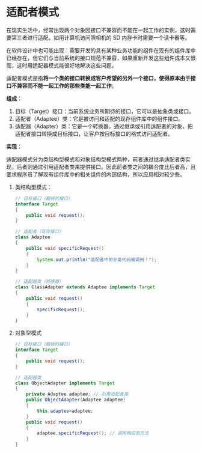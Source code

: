 # 适配者模式

在现实生活中，经常出现两个对象因接口不兼容而不能在一起工作的实例，这时需要第三者进行适配。如用计算机访问照相机的 SD 内存卡时需要一个读卡器等。

在软件设计中也可能出现：需要开发的具有某种业务功能的组件在现有的组件库中已经存在，但它们与当前系统的接口规范不兼容，如果重新开发这些组件成本又很高，这时用适配器模式能很好地解决这些问题。

适配者模式是指**将一个类的接口转换成客户希望的另外一个接口，使得原本由于接口不兼容而不能一起工作的那些类能一起工作**。

**组成：**

1. 目标（Target）接口：当前系统业务所期待的接口，它可以是抽象类或接口。
2. 适配者（Adaptee）类：它是被访问和适配的现存组件库中的组件接口。
3. 适配器（Adapter）类：它是一个转换器，通过继承或引用适配者的对象，把适配者接口转换成目标接口，让客户按目标接口的格式访问适配者。

**实现：**

适配器模式分为类结构型模式和对象结构型模式两种，前者通过继承适配者类实现，后者则通过引用适配者类来提供接口。因此前者类之间的耦合度比后者高，且要求程序员了解现有组件库中的相关组件的内部结构，所以应用相对较少些。

1. 类结构型模式：

   ```java
   // 目标接口（期待的接口）
   interface Target
   {
       public void request();
   }
   
   // 适配者（现存接口）
   class Adaptee
   {
       public void specificRequest()
       {       
           System.out.println("适配者中的业务代码被调用！");
       }
   }
   
   // 适配器类（转换器）
   class ClassAdapter extends Adaptee implements Target
   {
       public void request()
       {
           specificRequest();
       }
   }
   ```

2. 对象型模式

   ```java
   // 目标接口（期待的接口）
   interface Target
   {
       public void request();
   }
   
   // 适配器类
   class ObjectAdapter implements Target
   {
       private Adaptee adaptee; // 引用适配者类
       public ObjectAdapter(Adaptee adaptee)
       {
           this.adaptee=adaptee;
       }
       public void request()
       {
           adaptee.specificRequest(); // 调用相应的方法
       }
   }
   ```

   

